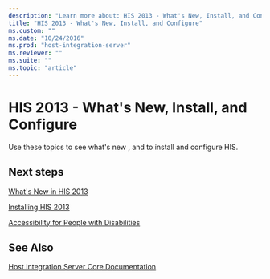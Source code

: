 ```yaml
---
description: "Learn more about: HIS 2013 - What's New, Install, and Configure"
title: "HIS 2013 - What's New, Install, and Configure"
ms.custom: ""
ms.date: "10/24/2016"
ms.prod: "host-integration-server"
ms.reviewer: ""
ms.suite: ""
ms.topic: "article"
---
```

# HIS 2013 - What's New, Install, and Configure
Use these topics to see what's new , and to install and configure HIS.  
  
## Next steps
 [What's New in HIS 2013](../install-and-config-guides/what-s-new-in-his-2013.md)  
  
 [Installing HIS 2013](../install-and-config-guides/installing-his-2013.md)  
  
 [Accessibility for People with Disabilities](../install-and-config-guides/accessibility-for-people-with-disabilities1.md)  
  
## See Also  
 [Host Integration Server Core Documentation](../core/host-integration-server-core-documentation.md)   
